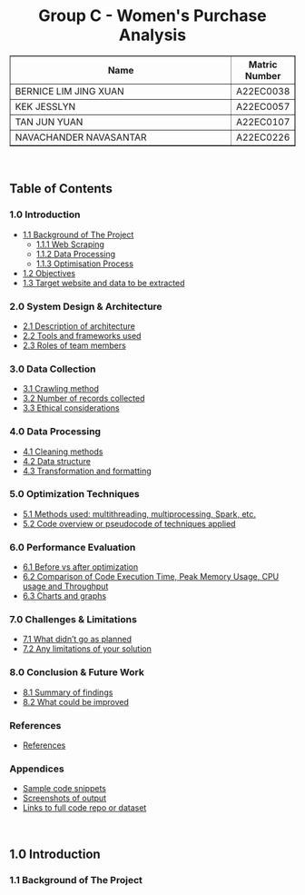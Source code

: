 <h1 align="center"> 
  Group C - Women's Purchase Analysis
  <br>
</h1>

<table border="solid" align="center">
  <tr>
    <th>Name</th>
    <th>Matric Number</th>
  </tr>
  <tr>
    <td width=80%>BERNICE LIM JING XUAN</td>
    <td>A22EC0038</td>
  </tr>
  <tr>
    <td width=80%>KEK JESSLYN</td>
    <td>A22EC0057</td>
  </tr>
  <tr>
    <td width=80%>TAN JUN YUAN</td>
    <td>A22EC0107</td>
  </tr>
  <tr>
    <td width=80%>NAVACHANDER NAVASANTAR</td>
    <td>A22EC0226</td>
  </tr>
</table>

<br>

## Table of Contents

### 1.0 Introduction
- [1.1 Background of The Project](#11-background-of-the-project)
  - [1.1.1 Web Scraping](#111-web-scraping)
  - [1.1.2 Data Processing](#112-data-processing)
  - [1.1.3 Optimisation Process](#113-optimisation-process)
- [1.2 Objectives](#12-objectives)
- [1.3 Target website and data to be extracted](#13-target-website-and-data-to-be-extracted)

### 2.0 System Design & Architecture
- [2.1 Description of architecture](#21-description-of-architecture)
- [2.2 Tools and frameworks used](#22-tools-and-frameworks-used)
- [2.3 Roles of team members](#23-roles-of-team-members)

### 3.0 Data Collection
- [3.1 Crawling method](#31-crawling-method)
- [3.2 Number of records collected](#32-number-of-records-collected)
- [3.3 Ethical considerations](#33-ethical-considerations)

### 4.0 Data Processing
- [4.1 Cleaning methods](#41-cleaning-methods)
- [4.2 Data structure](#42-data-structure)
- [4.3 Transformation and formatting](#43-transformation-and-formatting)

### 5.0 Optimization Techniques
- [5.1 Methods used: multithreading, multiprocessing, Spark, etc.](#51-methods-used-multithreading-multiprocessing-spark-etc)
- [5.2 Code overview or pseudocode of techniques applied](#52-code-overview-or-pseudocode-of-techniques-applied)

### 6.0 Performance Evaluation
- [6.1 Before vs after optimization](#61-before-vs-after-optimization)
- [6.2 Comparison of Code Execution Time, Peak Memory Usage, CPU usage and Throughput](#62-comparison-of-code-execution-time-peak-memory-usage-cpu-usage-and-throughput)
- [6.3 Charts and graphs](#63-charts-and-graphs)

### 7.0 Challenges & Limitations
- [7.1 What didn’t go as planned](#71-what-didnt-go-as-planned)
- [7.2 Any limitations of your solution](#72-any-limitations-of-your-solution)

### 8.0 Conclusion & Future Work
- [8.1 Summary of findings](#81-summary-of-findings)
- [8.2 What could be improved](#82-what-could-be-improved)

### References
- [References](#references)

### Appendices
- [Sample code snippets](#sample-code-snippets)
- [Screenshots of output](#screenshots-of-output)
- [Links to full code repo or dataset](#links-to-full-code-repo-or-dataset)

<br>

## 1.0 Introduction 
### 1.1 Background of The Project 
